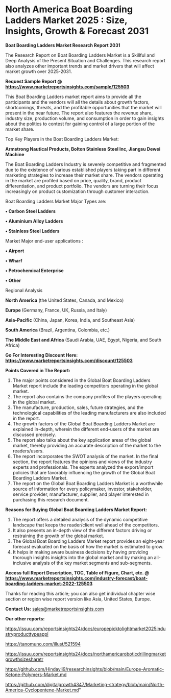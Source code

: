 # North America Boat Boarding Ladders Market 2025 : Size, Insights, Growth & Forecast 2031

<strong>Boat Boarding Ladders Market Research Report 2031</strong>

The Research Report on Boat Boarding Ladders Market is a Skillful and Deep Analysis of the Present Situation and Challenges. This research report also analyzes other important trends and market drivers that will affect market growth over 2025-2031.

<strong>Request Sample Report @ <a href=https://www.marketreportsinsights.com/sample/125503>https://www.marketreportsinsights.com/sample/125503</a></strong>

This Boat Boarding Ladders market report aims to provide all the participants and the vendors will all the details about growth factors, shortcomings, threats, and the profitable opportunities that the market will present in the near future. The report also features the revenue share, industry size, production volume, and consumption in order to gain insights about the politics to contest for gaining control of a large portion of the market share.

Top Key Players in the Boat Boarding Ladders Market:

<strong>Armstrong Nautical Products, Bolton Stainless Steel Inc, Jiangsu Dewei Machine</strong>

The Boat Boarding Ladders Industry is severely competitive and fragmented due to the existence of various established players taking part in different marketing strategies to increase their market share. The vendors operating in the market are profiled based on price, quality, brand, product differentiation, and product portfolio. The vendors are turning their focus increasingly on product customization through customer interaction.

Boat Boarding Ladders Market Major Types are:

<strong>• Carbon Steel Ladders

• Aluminium Alloy Ladders

• Stainless Steel Ladders</strong>

Market Major end-user applications :

<strong>• Airport

• Wharf

• Petrochemical Enterprise

• Other</strong>

Regional Analysis

</u><strong><b>North America</b></strong> (the United States, Canada, and Mexico)

<strong><b>Europe </b></strong>(Germany, France, UK, Russia, and Italy)

<strong><b>Asia-Pacific</b></strong> (China, Japan, Korea, India, and Southeast Asia)

<strong><b>South America</b></strong> (Brazil, Argentina, Colombia, etc.)

<strong><b>The Middle East and Africa</b></strong> (Saudi Arabia, UAE, Egypt, Nigeria, and South Africa)

<strong>Go For Interesting Discount Here: <a href=https://www.marketreportsinsights.com/discount/125503>https://www.marketreportsinsights.com/discount/125503</a></strong>

<strong>Points Covered in The Report:</strong>
<ol>
  <li>The major points considered in the Global Boat Boarding Ladders Market report include the leading competitors operating in the global market.</li>
  <li>The report also contains the company profiles of the players operating in the global market.</li>
  <li>The manufacture, production, sales, future strategies, and the technological capabilities of the leading manufacturers are also included in the report.</li>
  <li>The growth factors of the Global Boat Boarding Ladders Market are explained in-depth, wherein the different end-users of the market are discussed precisely.</li>
  <li>The report also talks about the key application areas of the global market, thereby providing an accurate description of the market to the readers/users.</li>
  <li>The report incorporates the SWOT analysis of the market. In the final section, the report features the opinions and views of the industry experts and professionals. The experts analyzed the export/import policies that are favorably influencing the growth of the Global Boat Boarding Ladders Market.</li>
  <li>The report on the Global Boat Boarding Ladders Market is a worthwhile source of information for every policymaker, investor, stakeholder, service provider, manufacturer, supplier, and player interested in purchasing this research document.</li>
</ol>
<strong>Reasons for Buying Global Boat Boarding Ladders Market Report:</strong>

<ol>
  <li>The report offers a detailed analysis of the dynamic competitive landscape that keeps the reader/client well ahead of the competitors.</li>
  <li>It also presents an in-depth view of the different factors driving or restraining the growth of the global market.</li>
  <li>The Global Boat Boarding Ladders Market report provides an eight-year forecast evaluated on the basis of how the market is estimated to grow.</li>
  <li>It helps in making aware business decisions by having providing thorough insights insights into the global market and by making an all-inclusive analysis of the key market segments and sub-segments.</li>
</ol>
<strong>Access full Report Description, TOC, Table of Figure, Chart, etc. @ <a href=https://www.marketreportsinsights.com/industry-forecast/boat-boarding-ladders-market-2022-125503>https://www.marketreportsinsights.com/industry-forecast/boat-boarding-ladders-market-2022-125503</a></strong>


Thanks for reading this article; you can also get individual chapter wise section or region wise report version like Asia, United States, Europe.

<strong>Contact Us:</strong>
sales@marketreportsinsights.com

<strong>Our other reports:</strong>

<a href=https://issuu.com/reportsinsights24/docs/europepicktolightmarket2025industryproducttypeappl>https://issuu.com/reportsinsights24/docs/europepicktolightmarket2025industryproducttypeappl</a>

<a href=https://tanomuno.com/illust/521594>https://tanomuno.com/illust/521594</a>

<a href=https://issuu.com/reportsinsights24/docs/northamericaroboticdrillingmarketgrowthsizesharetr>https://issuu.com/reportsinsights24/docs/northamericaroboticdrillingmarketgrowthsizesharetr</a>

<a href=https://github.com/Hindavii9/researchinsights/blob/main/Europe-Aromatic-Ketone-Polymers-Market.md>https://github.com/Hindavii9/researchinsights/blob/main/Europe-Aromatic-Ketone-Polymers-Market.md</a>

<a href=https://github.com/digitalgrowth4347/Marketing-strategy/blob/main/North-America-Cyclopentene-Market.md>https://github.com/digitalgrowth4347/Marketing-strategy/blob/main/North-America-Cyclopentene-Market.md</a>"
